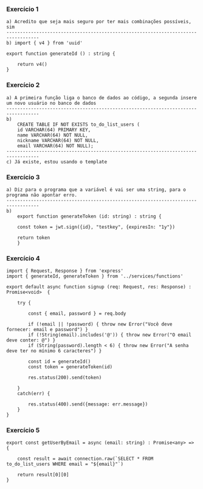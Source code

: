 ### Exercício 1

    a) Acredito que seja mais seguro por ter mais combinações possíveis, sim
    ----------------------------------------------------------------------------------
    b) import { v4 } from 'uuid'

    export function generateId () : string {

        return v4()
    }

### Exercício 2

    a) A primeira função liga o banco de dados ao código, a segunda insere um novo usuário no banco de dados
    ----------------------------------------------------------------------------------
    b)
        CREATE TABLE IF NOT EXISTS to_do_list_users (
        id VARCHAR(64) PRIMARY KEY,
        name VARCHAR(64) NOT NULL,
        nickname VARCHAR(64) NOT NULL,
        email VARCHAR(64) NOT NULL);
    ----------------------------------------------------------------------------------
    c) Já existe, estou usando o template

### Exercício 3

    a) Diz para o programa que a variável é vai ser uma string, para o programa não apontar erro.
    ----------------------------------------------------------------------------------
    b)
        export function generateToken (id: string) : string {

        const token = jwt.sign({id}, "testkey", {expiresIn: "1y"})

        return token
        }

### Exercício 4

    import { Request, Response } from 'express'
    import { generateId, generateToken } from '../services/functions'

    export default async function signup (req: Request, res: Response) : Promise<void>  {

        try {

            const { email, password } = req.body

            if (!email || !password) { throw new Error("Você deve fornecer: email e password") }
            if (!String(email).includes('@')) { throw new Error("O email deve conter: @") }
            if (String(password).length < 6) { throw new Error("A senha deve ter no mínimo 6 caracteres") }

            const id = generateId()
            const token = generateToken(id)

            res.status(200).send(token)

        }
        catch(err) {

            res.status(400).send({message: err.message})
        }
    }

### Exercício 5

    export const getUserByEmail = async (email: string) : Promise<any> => {

        const result = await connection.raw(`SELECT * FROM to_do_list_users WHERE email = "${email}"`)

        return result[0][0]
    }